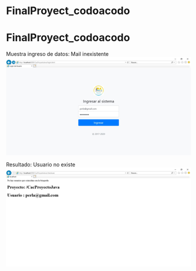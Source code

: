 # FinalProyect_codoacodo

# FinalProyect_codoacodo

Muestra ingreso de datos: Mail inexistente
![Image text](https://github.com/maring0019/FinalProyect_codoacodo/blob/master/fotoIngresoDatos.jpg)

Resultado: Usuario no existe
![Image text](https://github.com/maring0019/FinalProyect_codoacodo/blob/master/fotoResultadoValidacion.jpg)




